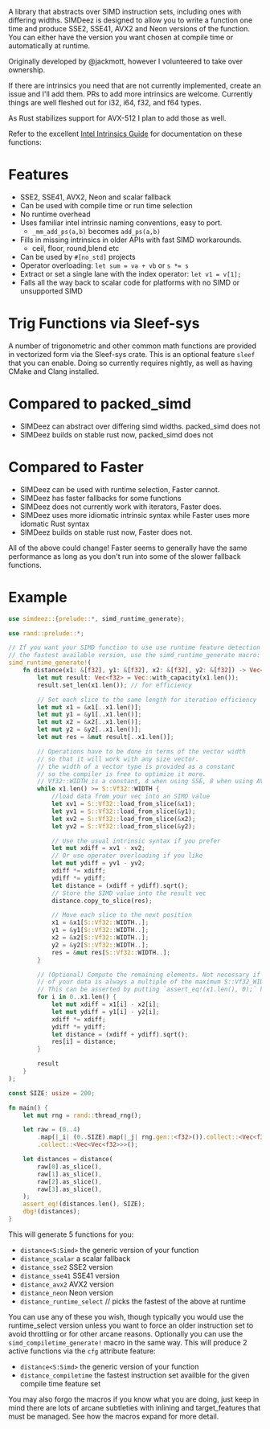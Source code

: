 A library that abstracts over SIMD instruction sets, including ones with differing widths.
SIMDeez is designed to allow you to write a function one time and produce SSE2, SSE41, AVX2 and Neon versions of the function.
You can either have the version you want chosen at compile time or automatically at runtime.

Originally developed by @jackmott, however I volunteered to take over ownership.

If there are intrinsics you need that are not currently implemented, create an issue
and I'll add them. PRs to add more intrinsics are welcome. Currently things are well fleshed out for i32, i64, f32, and f64 types.

As Rust stabilizes support for AVX-512 I plan to add those as well.

Refer to the excellent [Intel Intrinsics Guide](https://software.intel.com/sites/landingpage/IntrinsicsGuide/#) for documentation on these functions:

# Features

* SSE2, SSE41, AVX2, Neon and scalar fallback
* Can be used with compile time or run time selection
* No runtime overhead
* Uses familiar intel intrinsic naming conventions, easy to port.
  * `_mm_add_ps(a,b)` becomes `add_ps(a,b)`
* Fills in missing intrinsics in older APIs with fast SIMD workarounds.
  * ceil, floor, round,blend etc
* Can be used by `#[no_std]` projects
* Operator overloading: `let sum = va + vb` or `s *= s`
* Extract or set a single lane with the index operator: `let v1 = v[1];`
* Falls all the way back to scalar code for platforms with no SIMD or unsupported SIMD

# Trig Functions via Sleef-sys
A number of trigonometric and other common math functions are provided
in vectorized form via the Sleef-sys crate. This is an optional feature `sleef` that you can enable.
Doing so currently requires nightly, as well as having CMake and Clang installed.

# Compared to packed_simd

* SIMDeez can abstract over differing simd widths. packed_simd does not
* SIMDeez builds on stable rust now, packed_simd does not

# Compared to Faster

* SIMDeez can be used with runtime selection, Faster cannot.
* SIMDeez has faster fallbacks for some functions
* SIMDeez does not currently work with iterators, Faster does.
* SIMDeez uses more idiomatic intrinsic syntax while Faster uses more idomatic Rust syntax
* SIMDeez builds on stable rust now, Faster does not.

All of the above could change! Faster seems to generally have the same
performance as long as you don't run into some of the slower fallback functions.


# Example

```rust
use simdeez::{prelude::*, simd_runtime_generate};

use rand::prelude::*;

// If you want your SIMD function to use use runtime feature detection to call
// the fastest available version, use the simd_runtime_generate macro:
simd_runtime_generate!(
    fn distance(x1: &[f32], y1: &[f32], x2: &[f32], y2: &[f32]) -> Vec<f32> {
        let mut result: Vec<f32> = Vec::with_capacity(x1.len());
        result.set_len(x1.len()); // for efficiency

        // Set each slice to the same length for iteration efficiency
        let mut x1 = &x1[..x1.len()];
        let mut y1 = &y1[..x1.len()];
        let mut x2 = &x2[..x1.len()];
        let mut y2 = &y2[..x1.len()];
        let mut res = &mut result[..x1.len()];

        // Operations have to be done in terms of the vector width
        // so that it will work with any size vector.
        // the width of a vector type is provided as a constant
        // so the compiler is free to optimize it more.
        // Vf32::WIDTH is a constant, 4 when using SSE, 8 when using AVX2, etc
        while x1.len() >= S::Vf32::WIDTH {
            //load data from your vec into an SIMD value
            let xv1 = S::Vf32::load_from_slice(&x1);
            let yv1 = S::Vf32::load_from_slice(&y1);
            let xv2 = S::Vf32::load_from_slice(&x2);
            let yv2 = S::Vf32::load_from_slice(&y2);

            // Use the usual intrinsic syntax if you prefer
            let mut xdiff = xv1 - xv2;
            // Or use operater overloading if you like
            let mut ydiff = yv1 - yv2;
            xdiff *= xdiff;
            ydiff *= ydiff;
            let distance = (xdiff + ydiff).sqrt();
            // Store the SIMD value into the result vec
            distance.copy_to_slice(res);

            // Move each slice to the next position
            x1 = &x1[S::Vf32::WIDTH..];
            y1 = &y1[S::Vf32::WIDTH..];
            x2 = &x2[S::Vf32::WIDTH..];
            y2 = &y2[S::Vf32::WIDTH..];
            res = &mut res[S::Vf32::WIDTH..];
        }

        // (Optional) Compute the remaining elements. Not necessary if you are sure the length
        // of your data is always a multiple of the maximum S::Vf32_WIDTH you compile for (4 for SSE, 8 for AVX2, etc).
        // This can be asserted by putting `assert_eq!(x1.len(), 0);` here
        for i in 0..x1.len() {
            let mut xdiff = x1[i] - x2[i];
            let mut ydiff = y1[i] - y2[i];
            xdiff *= xdiff;
            ydiff *= ydiff;
            let distance = (xdiff + ydiff).sqrt();
            res[i] = distance;
        }

        result
    }
);

const SIZE: usize = 200;

fn main() {
    let mut rng = rand::thread_rng();

    let raw = (0..4)
        .map(|_i| (0..SIZE).map(|_j| rng.gen::<f32>()).collect::<Vec<f32>>())
        .collect::<Vec<Vec<f32>>>();

    let distances = distance(
        raw[0].as_slice(),
        raw[1].as_slice(),
        raw[2].as_slice(),
        raw[3].as_slice(),
    );
    assert_eq!(distances.len(), SIZE);
    dbg!(distances);
}
```
This will generate 5 functions for you:
* `distance<S:Simd>` the generic version of your function
* `distance_scalar`  a scalar fallback
* `distance_sse2`    SSE2 version
* `distance_sse41`   SSE41 version
* `distance_avx2`    AVX2 version
* `distance_neon`    Neon version
* `distance_runtime_select`  // picks the fastest of the above at runtime

You can use any of these you wish, though typically you would use the runtime_select version
unless you want to force an older instruction set to avoid throttling or for other arcane
reasons.
Optionally you can use the `simd_compiletime_generate!` macro in the same way.  This will
produce 2 active functions via the `cfg` attribute feature:

* `distance<S:Simd>`      the generic version of your function
* `distance_compiletime`  the fastest instruction set availble for the given compile time
feature set

You may also forgo the macros if you know what you are doing, just keep in mind there are lots
of arcane subtleties with inlining and target_features that must be managed. See how the macros
expand for more detail.

